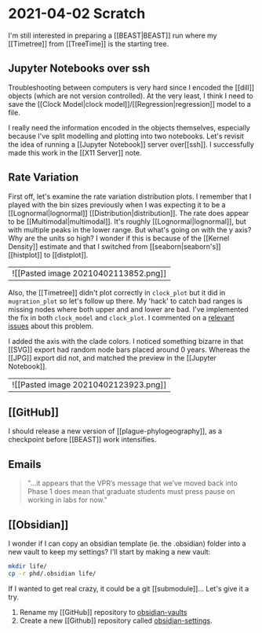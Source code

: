 # 2021-04-02 Scratch

I'm still interested in preparing a [[BEAST|BEAST]] run where my [[Timetree]] from [[TreeTime]] is the starting tree.

## Jupyter Notebooks over ssh

Troubleshooting between computers is very hard since I encoded the [[dill]] objects (which are not version controlled). At the very least, I think I need to save the [[Clock Model|clock model]]/[[Regression|regression]] model to a file.

I really need the information encoded in the objects themselves, especially because I've split modelling and plotting into two notebooks. Let's revisit the idea of running a [[Jupyter Notebook]] server over[[ssh]]. I successfully made this work in the [[X11 Server]] note.

## Rate Variation

First off, let's examine the rate variation distribution plots. I remember that I played with the bin sizes previously when I was expecting it to be a [[Lognormal|lognormal]] [[Distribution|distribution]]. The rate does appear to be [[Multimodal|multimodal]]. It's roughly [[Lognormal|lognormal]], but with multiple peaks in the lower range. But what's going on with the y axis? Why are the units so high? I wonder if this is because of the [[Kernel Density]] estimate and that I switched from [[seaborn|seaborn's]] [[histplot]] to [[distplot]].

|     | 
| --- |
| ![[Pasted image 20210402113852.png]] |

Also, the [[Timetree]] didn't plot correctly in ```clock_plot``` but it did in ```mugration_plot``` so let's follow up there. My 'hack' to catch bad ranges is missing nodes where both upper and and lower are bad. I've implemented the fix in both ```clock_model``` and ```clock_plot```. I commented on a [relevant issues](https://github.com/neherlab/treetime/issues/134) about this problem.

I added the axis with the clade colors. I noticed something bizarre in that [[SVG]] export had random node bars placed around 0 years. Whereas the [[JPG]] export did not, and matched the preview in the [[Jupyter Notebook]].

|     | 
| --- |
|![[Pasted image 20210402123923.png]] |



## [[GitHub]]
I should release a new version of [[plague-phylogeography]], as a checkpoint before [[BEAST]] work intensifies.

## Emails

>"...it appears that the VPR’s message that we’ve moved back into Phase 1 does mean that graduate students must press pause on working in labs for now."

## [[Obsidian]]

I wonder if I can copy an obsidian template (ie. the .obsidian) folder into a new vault to keep my settings? I'll start by making a new vault:

```bash
mkdir life/
cp -r phd/.obsidian life/
```

If I wanted to get real crazy, it could be a git [[submodule]]... Let's give it a try.
1. Rename my [[GitHub]] repository to [obsidian-vaults](https://github.com/ktmeaton/obsidian-vaults)
1. Create a new [[Github]] repository called [obsidian-settings]().